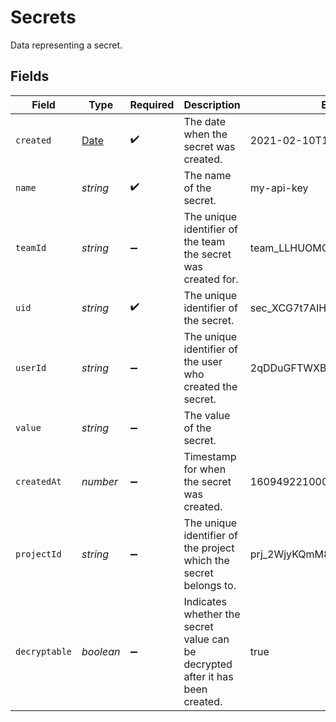 # Secrets

Data representing a secret.


## Fields

| Field                                                                                         | Type                                                                                          | Required                                                                                      | Description                                                                                   | Example                                                                                       |
| --------------------------------------------------------------------------------------------- | --------------------------------------------------------------------------------------------- | --------------------------------------------------------------------------------------------- | --------------------------------------------------------------------------------------------- | --------------------------------------------------------------------------------------------- |
| `created`                                                                                     | [Date](https://developer.mozilla.org/en-US/docs/Web/JavaScript/Reference/Global_Objects/Date) | :heavy_check_mark:                                                                            | The date when the secret was created.                                                         | 2021-02-10T13:11:49.180Z                                                                      |
| `name`                                                                                        | *string*                                                                                      | :heavy_check_mark:                                                                            | The name of the secret.                                                                       | my-api-key                                                                                    |
| `teamId`                                                                                      | *string*                                                                                      | :heavy_minus_sign:                                                                            | The unique identifier of the team the secret was created for.                                 | team_LLHUOMOoDlqOp8wPE4kFo9pE                                                                 |
| `uid`                                                                                         | *string*                                                                                      | :heavy_check_mark:                                                                            | The unique identifier of the secret.                                                          | sec_XCG7t7AIHuO2SBA8667zNUiM                                                                  |
| `userId`                                                                                      | *string*                                                                                      | :heavy_minus_sign:                                                                            | The unique identifier of the user who created the secret.                                     | 2qDDuGFTWXBLDNnqZfWPDp1A                                                                      |
| `value`                                                                                       | *string*                                                                                      | :heavy_minus_sign:                                                                            | The value of the secret.                                                                      |                                                                                               |
| `createdAt`                                                                                   | *number*                                                                                      | :heavy_minus_sign:                                                                            | Timestamp for when the secret was created.                                                    | 1609492210000                                                                                 |
| `projectId`                                                                                   | *string*                                                                                      | :heavy_minus_sign:                                                                            | The unique identifier of the project which the secret belongs to.                             | prj_2WjyKQmM8ZnGcJsPWMrHRHrE                                                                  |
| `decryptable`                                                                                 | *boolean*                                                                                     | :heavy_minus_sign:                                                                            | Indicates whether the secret value can be decrypted after it has been created.                | true                                                                                          |